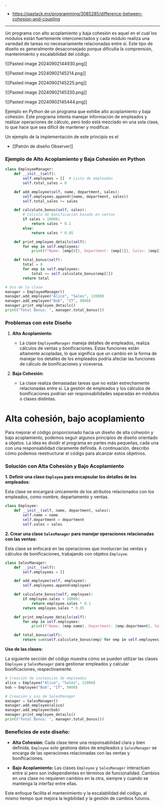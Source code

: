 .
- https://qastack.mx/programming/3085285/difference-between-cohesion-and-coupling

---

Un programa con alto acoplamiento y baja cohesión es aquel en el cual los módulos están fuertemente interconectados y cada módulo realiza una variedad de tareas no necesariamente relacionadas entre sí. Este tipo de diseño es generalmente desaconsejado porque dificulta la comprensión, mantenimiento y escalabilidad del código.

![[Pasted image 20240902144930.png]]

![[Pasted image 20240902145214.png]]

![[Pasted image 20240902145225.png]]

![[Pasted image 20240902145330.png]]

![[Pasted image 20240902145444.png]]

Ejemplo en Python de un programa que exhibe alto acoplamiento y baja cohesión. Este programa intenta manejar información de empleados y realizar operaciones de cálculo, pero todo está mezclado en una sola clase, lo que hace que sea difícil de mantener y modificar.

Un ejemplo de la implementación de este principio es el
- [[Patrón de diseño Observer]] 

### Ejemplo de Alto Acoplamiento y Baja Cohesión en Python

```python
class EmployeeManager:
    def __init__(self):
        self.employees = []  # Lista de empleados
        self.total_sales = 0

    def add_employee(self, name, department, sales):
        self.employees.append((name, department, sales))
        self.total_sales += sales

    def calculate_bonus(self, sales):
        # Cálculo de bonificación basado en ventas
        if sales > 10000:
            return sales * 0.1
        else:
            return sales * 0.05

    def print_employee_details(self):
        for emp in self.employees:
            print(f"Name: {emp[0]}, Department: {emp[1]}, Sales: {emp[2]}")

    def total_bonus(self):
        total = 0
        for emp in self.employees:
            total += self.calculate_bonus(emp[2])
        return total

# Uso de la clase
manager = EmployeeManager()
manager.add_employee("Alice", "Sales", 12000)
manager.add_employee("Bob", "IT", 9000)
manager.print_employee_details()
print("Total Bonus: ", manager.total_bonus())
```

### Problemas con este Diseño

1. **Alto Acoplamiento**: 
   - La clase `EmployeeManager` maneja detalles de empleados, realiza cálculos de ventas y bonificaciones. Estas funciones están altamente acopladas, lo que significa que un cambio en la forma de manejar los detalles de los empleados podría afectar las funciones de cálculo de bonificaciones y viceversa.

2. **Baja Cohesión**:
   - La clase realiza demasiadas tareas que no están estrechamente relacionadas entre sí. La gestión de empleados y los cálculos de bonificaciones podrían ser responsabilidades separadas en módulos o clases distintas.




# Alta cohesión, bajo acoplamiento

Para mejorar el código proporcionado hacia un diseño de alta cohesión y bajo acoplamiento, podemos seguir algunos principios de diseño orientado a objetos. La idea es dividir el programa en partes más pequeñas, cada una con una responsabilidad claramente definida. A continuación, describo cómo podemos reestructurar el código para alcanzar estos objetivos.

### Solución con Alta Cohesión y Bajo Acoplamiento

**1. Definir una clase `Employee` para encapsular los detalles de los empleados:**

Esta clase se encargará únicamente de los atributos relacionados con los empleados, como nombre, departamento y ventas.

```python
class Employee:
    def __init__(self, name, department, sales):
        self.name = name
        self.department = department
        self.sales = sales
```

**2. Crear una clase `SalesManager` para manejar operaciones relacionadas con las ventas:**

Esta clase se enfocará en las operaciones que involucran las ventas y cálculos de bonificaciones, trabajando con objetos `Employee`.

```python
class SalesManager:
    def __init__(self):
        self.employees = []

    def add_employee(self, employee):
        self.employees.append(employee)

    def calculate_bonus(self, employee):
        if employee.sales > 10000:
            return employee.sales * 0.1
        return employee.sales * 0.05

    def print_employee_details(self):
        for emp in self.employees:
            print(f"Name: {emp.name}, Department: {emp.department}, Sales: {emp.sales}")

    def total_bonus(self):
        return sum(self.calculate_bonus(emp) for emp in self.employees)
```

**Uso de las clases:**

La siguiente sección del código muestra cómo se pueden utilizar las clases `Employee` y `SalesManager` para gestionar empleados y calcular bonificaciones, respectivamente.

```python
# Creación de instancias de empleados
alice = Employee("Alice", "Sales", 12000)
bob = Employee("Bob", "IT", 9000)

# Creación y uso de SalesManager
manager = SalesManager()
manager.add_employee(alice)
manager.add_employee(bob)
manager.print_employee_details()
print("Total Bonus: ", manager.total_bonus())
```

### Beneficios de este diseño:

- **Alta Cohesión:** Cada clase tiene una responsabilidad clara y bien definida. `Employee` solo gestiona datos de empleados y `SalesManager` se encarga de las operaciones relacionadas con las ventas y bonificaciones.
  
- **Bajo Acoplamiento:** Las clases `Employee` y `SalesManager` interactúan entre sí pero son independientes en términos de funcionalidad. Cambios en una clase no requieren cambios en la otra, siempre y cuando se mantenga la interfaz entre ellas.

Este enfoque facilita el mantenimiento y la escalabilidad del código, al mismo tiempo que mejora la legibilidad y la gestión de cambios futuros.
